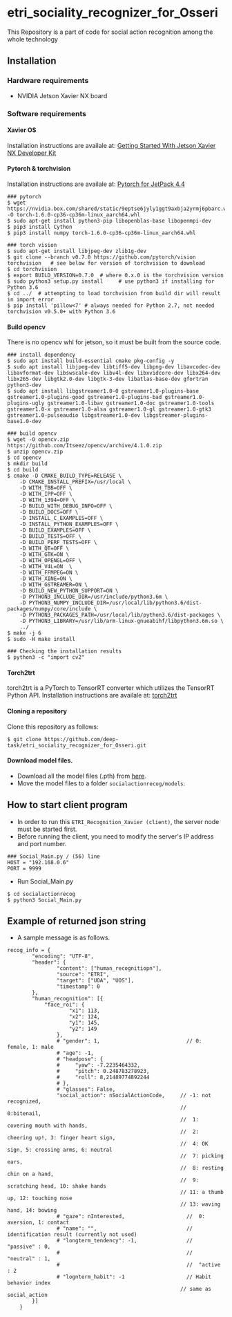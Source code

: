 # etri_sociality_recognizer_for_Osseri

This Repository is a part of code for social action recognition among the whole technology


## Installation

### Hardware requirements

* NVIDIA Jetson Xavier NX board

### Software requirements

#### Xavier OS

Installation instructions are availale at: [Getting Started With Jetson Xavier NX Developer Kit](https://developer.nvidia.com/embedded/learn/get-started-jetson-xavier-nx-devkit#intro)

#### Pytorch & torchvision

Installation instructions are availale at: [Pytorch for JetPack 4.4](https://forums.developer.nvidia.com/t/pytorch-for-jetson-nano-version-1-6-0-now-available/72048)
```
### pytorch 
$ wget https://nvidia.box.com/shared/static/9eptse6jyly1ggt9axbja2yrmj6pbarc.whl -O torch-1.6.0-cp36-cp36m-linux_aarch64.whl
$ sudo apt-get install python3-pip libopenblas-base libopenmpi-dev 
$ pip3 install Cython
$ pip3 install numpy torch-1.6.0-cp36-cp36m-linux_aarch64.whl

### torch vision
$ sudo apt-get install libjpeg-dev zlib1g-dev
$ git clone --branch v0.7.0 https://github.com/pytorch/vision torchvision   # see below for version of torchvision to download
$ cd torchvision
$ export BUILD_VERSION=0.7.0  # where 0.x.0 is the torchvision version  
$ sudo python3 setup.py install     # use python3 if installing for Python 3.6
$ cd ../  # attempting to load torchvision from build dir will result in import error
$ pip install 'pillow<7' # always needed for Python 2.7, not needed torchvision v0.5.0+ with Python 3.6
```

#### Build opencv

There is no opencv whl for jetson, so it must be built from the source code.
```
### install dependency
$ sudo apt install build-essential cmake pkg-config -y 
$ sudo apt install libjpeg-dev libtiff5-dev libpng-dev libavcodec-dev libavformat-dev libswscale-dev libv4l-dev libxvidcore-dev libx264-dev libx265-dev libgtk2.0-dev libgtk-3-dev libatlas-base-dev gfortran python3-dev
$ sudo apt install libgstreamer1.0-0 gstreamer1.0-plugins-base gstreamer1.0-plugins-good gstreamer1.0-plugins-bad gstreamer1.0-plugins-ugly gstreamer1.0-libav gstreamer1.0-doc gstreamer1.0-tools gstreamer1.0-x gstreamer1.0-alsa gstreamer1.0-gl gstreamer1.0-gtk3 gstreamer1.0-pulseaudio libgstreamer1.0-dev libgstreamer-plugins-base1.0-dev

### build opencv
$ wget -O opencv.zip https://github.com/Itseez/opencv/archive/4.1.0.zip
$ unzip opencv.zip
$ cd opencv
$ mkdir build
$ cd build
$ cmake -D CMAKE_BUILD_TYPE=RELEASE \
    -D CMAKE_INSTALL_PREFIX=/usr/local \
    -D WITH_TBB=OFF \
    -D WITH_IPP=OFF \
    -D WITH_1394=OFF \
    -D BUILD_WITH_DEBUG_INFO=OFF \
    -D BUILD_DOCS=OFF \
    -D INSTALL_C_EXAMPLES=OFF \
    -D INSTALL_PYTHON_EXAMPLES=OFF \
    -D BUILD_EXAMPLES=OFF \
    -D BUILD_TESTS=OFF \
    -D BUILD_PERF_TESTS=OFF \
    -D WITH_QT=OFF \
    -D WITH_GTK=ON \
    -D WITH_OPENGL=OFF \
    -D WITH_V4L=ON  \
    -D WITH_FFMPEG=ON \
    -D WITH_XINE=ON \
    -D WITH_GSTREAMER=ON \
    -D BUILD_NEW_PYTHON_SUPPORT=ON \
    -D PYTHON3_INCLUDE_DIR=/usr/include/python3.6m \
    -D PYTHON3_NUMPY_INCLUDE_DIR=/usr/local/lib/python3.6/dist-packages/numpy/core/include \
    -D PYTHON3_PACKAGES_PATH=/usr/local/lib/python3.6/dist-packages \
    -D PYTHON3_LIBRARY=/usr/lib/arm-linux-gnueabihf/libpython3.6m.so \
    ../
$ make -j 6
$ sudo -H make install

### Checking the installation results
$ python3 -c "import cv2"
```

#### Torch2trt 

torch2trt is a PyTorch to TensorRT converter which utilizes the TensorRT Python API. 
Installation instructions are availale at: [torch2trt](https://github.com/NVIDIA-AI-IOT/torch2trt)

#### Cloning a repository

Clone this repository as follows:

```
$ git clone https://github.com/deep-task/etri_sociality_recognizer_for_Osseri.git
```

#### Download model files.
* Download all the model files (.pth) from [here](https://drive.google.com/drive/folders/1DFsZrhRUeJ28NBjxhssjy0YggHSJZiNy?usp=sharing).
* Move the model files to a folder  `socialactionrecog/models`.


## How to start client program
* In order to run this `ETRI_Recognition_Xavier (client)`, the server node must be started first.
* Before running the client, you need to modify the server's IP address and port number.
```
### Social_Main.py / (56) line
HOST = "192.168.0.6"
PORT = 9999
```
* Run Social_Main.py 
```
$ cd socialactionrecog
$ python3 Social_Main.py
```

## Example of returned json string
* A sample message is as follows.
```
recog_info = {
        "encoding": "UTF-8",
        "header": {
                "content": ["human_recognitiopn"],
                "source": "ETRI",
                "target": ["UOA", "UOS"],
                "timestamp": 0
        },
        "human_recognition": [{
            "face_roi": {
                    "x1": 113,
                    "x2": 124,
                    "y1": 145,
                    "y2": 149
                },
                # "gender": 1,                            // 0: female, 1: male
                # "age": -1,
                # "headpose": {
                #     "yaw": -7.2235464332,
                #     "pitch": 0.248783278923,
                #     "roll": 8,21489774892244
                # },
                # "glasses": False,
                "social_action": nSocialActionCode,     // -1: not recognized,
                                                        //  0:bitenail,                   
                                                        //  1: covering mouth with hands,
                                                        //  2: cheering up!, 3: finger heart sign,
                                                        //  4: OK sign, 5: crossing arms, 6: neutral
                                                        //  7: picking ears,
                                                        //  8: resting chin on a hand,
                                                        //  9: scratching head, 10: shake hands 
                                                        // 11: a thumb up, 12: touching nose
                                                        // 13: waving hand, 14: bowing 
                # "gaze": nInterested,                    //  0: aversion, 1: contact
                # "name": "",                             // identification result (currently not used)
                # "longterm_tendency": -1,                //  "passive" : 0,
                #                                         //  "neutral" : 1,
                #                                         //  "active : 2
                # "lognterm_habit": -1                    // Habit behavior index
                                                        // same as social_action
        }]
    }

```